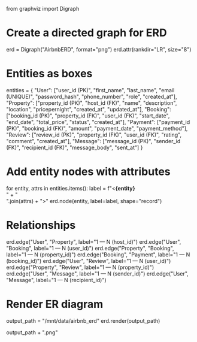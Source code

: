 from graphviz import Digraph

# Create a directed graph for ERD

erd = Digraph("AirbnbERD", format="png")
erd.attr(rankdir="LR", size="8")

# Entities as boxes

entities = {
"User": ["user_id (PK)", "first_name", "last_name", "email (UNIQUE)", "password_hash",
"phone_number", "role", "created_at"],
"Property": ["property_id (PK)", "host_id (FK)", "name", "description", "location",
"pricepernight", "created_at", "updated_at"],
"Booking": ["booking_id (PK)", "property_id (FK)", "user_id (FK)", "start_date",
"end_date", "total_price", "status", "created_at"],
"Payment": ["payment_id (PK)", "booking_id (FK)", "amount", "payment_date", "payment_method"],
"Review": ["review_id (PK)", "property_id (FK)", "user_id (FK)", "rating", "comment", "created_at"],
"Message": ["message_id (PK)", "sender_id (FK)", "recipient_id (FK)", "message_body", "sent_at"]
}

# Add entity nodes with attributes

for entity, attrs in entities.items():
label = f"<<b>{entity}</b><br/>" + "<br/>".join(attrs) + ">"
erd.node(entity, label=label, shape="record")

# Relationships

erd.edge("User", "Property", label="1 — N (host_id)")
erd.edge("User", "Booking", label="1 — N (user_id)")
erd.edge("Property", "Booking", label="1 — N (property_id)")
erd.edge("Booking", "Payment", label="1 — N (booking_id)")
erd.edge("User", "Review", label="1 — N (user_id)")
erd.edge("Property", "Review", label="1 — N (property_id)")
erd.edge("User", "Message", label="1 — N (sender_id)")
erd.edge("User", "Message", label="1 — N (recipient_id)")

# Render ER diagram

output_path = "/mnt/data/airbnb_erd"
erd.render(output_path)

output_path + ".png"
